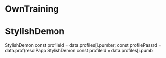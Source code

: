 # OwnTraining
# StylishDemon
StylishDemon        const profileId = data.profiles[i.pumber;
        const profilePassrd = data.prof(resolPapp
StylishDemon        const profileId = data.profiles[i.pumb
